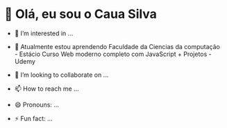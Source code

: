 # 👋 Olá, eu sou o Caua Silva

- 👀 I’m interested in ...
- 🌱 Atualmente estou aprendendo
     Faculdade da Ciencias da computação - Estácio
     Curso Web moderno completo com JavaScript + Projetos - Udemy

- 💞️ I’m looking to collaborate on ...
- 📫 How to reach me ...
- 😄 Pronouns: ...
- ⚡ Fun fact: ...

<!---
CauaSilvaDev/CauaSilvaDev is a ✨ special ✨ repository because its `README.md` (this file) appears on your GitHub profile.
You can click the Preview link to take a look at your changes.
--->
